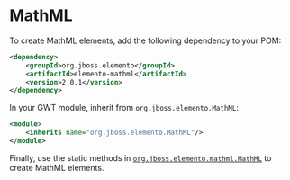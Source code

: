 # MathML

To create MathML elements, add the following dependency to your POM:

```xml
<dependency>
    <groupId>org.jboss.elemento</groupId>
    <artifactId>elemento-mathml</artifactId>
    <version>2.0.1</version>
</dependency>
```

In your GWT module, inherit from `org.jboss.elemento.MathML`:

```xml
<module>
    <inherits name="org.jboss.elemento.MathML"/>
</module>
```

Finally, use the static methods in [
`org.jboss.elemento.mathml.MathML`](https://hal.github.io/elemento/apidocs/org/jboss/elemento/mathml/MathML.html) to create
MathML elements.
